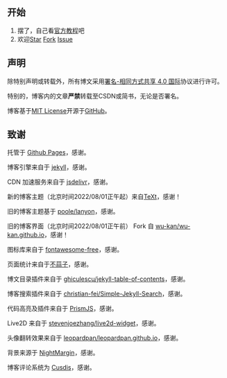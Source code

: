 ## 开始

1. 摆了，自己看[官方教程](https://tianqi.name/jekyll-TeXt-theme/docs/zh/quick-start)吧
5. 欢迎<a class="github-button" aria-label="Star Young-Lord/young-lord.github.io on GitHub" href="https://github.com/Young-Lord/young-lord.github.io" data-icon="octicon-star" data-show-count="true">Star</a> <a class="github-button" aria-label="Fork Young-Lord/young-lord.github.io on GitHub" href="https://github.com/Young-Lord/young-lord.github.io/fork" data-icon="octicon-repo-forked" data-show-count="true">Fork</a> <a class="github-button" aria-label="Issue Young-Lord/young-lord.github.io on GitHub" href="https://github.com/Young-Lord/young-lord.github.io/issues" data-icon="octicon-issue-opened" data-show-count="true">Issue</a>

## 声明

除特别声明或转载外，所有博文采用[署名-相同方式共享 4.0 国际](https://creativecommons.org/licenses/by-sa/4.0/deed.zh)协议进行许可。

特别的，博客内的文章**严禁**转载至CSDN或简书，无论是否署名。

博客基于[MIT License](https://github.com/Young-Lord/young-lord.github.io/blob/master/LICENSE.md)开源于[GitHub](https://github.com/Young-Lord/young-lord.github.io)。

## 致谢

托管于 [Github Pages](https://pages.github.com/)，感谢。

博客引擎来自于 [jekyll](https://github.com/jekyll/jekyll)，感谢。

CDN 加速服务来自于 [jsdelivr](https://www.jsdelivr.com/)，感谢。

新的博客主题（北京时间2022/08/01正午起）来自[TeXt](https://tianqi.name/jekyll-TeXt-theme/)，感谢！

旧的博客主题基于 [poole/lanyon](https://github.com/poole/lanyon)，感谢。

旧的博客界面（北京时间2022/08/01正午前） Fork 自 [wu-kan/wu-kan.github.io](https://github.com/wu-kan/wu-kan.github.io)，感谢！

图标库来自于 [<i class="fab fa-font-awesome"></i>fontawesome-free](https://fontawesome.com/)，感谢。

页面统计来自于[不蒜子](http://busuanzi.ibruce.info/)，感谢。

博文目录插件来自于 [ghiculescu/jekyll-table-of-contents](https://github.com/ghiculescu/jekyll-table-of-contents)，感谢。

博客搜索插件来自于 [christian-fei/Simple-Jekyll-Search](https://github.com/christian-fei/Simple-Jekyll-Search)，感谢。

代码高亮及插件来自于 [PrismJS](https://prismjs.com/)，感谢。

Live2D 来自于 [stevenjoezhang/live2d-widget](https://github.com/stevenjoezhang/live2d-widget)，感谢。

头像翻转效果来自于 [leopardpan/leopardpan.github.io](https://github.com/leopardpan/leopardpan.github.io)，感谢。

背景来源于 [NightMargin](https://tieba.baidu.com/p/6683972695)，感谢。

博客评论系统为 [Cusdis](https://cusdis.com)，感谢。
